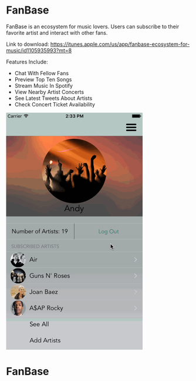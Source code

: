 
# FanBase 
FanBase is an ecosystem for music lovers. 
Users can subscribe to their favorite artist and interact with other fans. 

Link to download: https://itunes.apple.com/us/app/fanbase-ecosystem-for-music/id1105935993?mt=8


Features Include:

+ Chat With Fellow Fans
+ Preview Top Ten Songs  
+ Stream Music In Spotify
+ View Nearby Artist Concerts
+ See Latest Tweets About Artists
+ Check Concert Ticket Availability

![alt tag](FanBaseGIF.gif)
# FanBase
